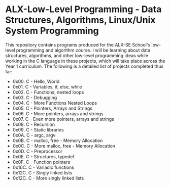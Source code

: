 <h1> ALX-Low-Level Programming - Data Structures, Algorithms, Linux/Unix System Programming</h1>

<p>This repository contains programs produced for the ALX-SE School's low-level programming and algorithm course. I will be learning about data structures, algorithms, and other low-level programming ideas while working in the C language in these projects, which will take place across the Year 1 curriculum. The following is a detailed list of projects completed thus far:</p>

<ul>
<li>0x00. C - Hello, World</li>
<li>0x01. C - Variables, if, else, while</li>
<li>0x02. C - Functions, nested loops</li>
<li>0x03. C - Debugging</li>
<li>0x04. C - More Functions Nested Loops</li>
<li>0x05. C - Pointers, Arrays and Strings</li>
<li>0x06. C - More pointers, arrays and strings</li>
<li>0x07. C - Even more pointers, arrays and strings</li>
<li>0x08. C - Recursion</li>
<li>0x09. C - Static libraries</li>
<li>0x0A. C - argc, argv</li>
<li>0x0B. C - malloc, free - Memory Allocation</li>
<li>0x0C. C - More malloc, free - Memory Allocation</li>
<li>0x0D. C - Preprocessor</li>
<li>0x0E. C - Structures, typedef</li>
<li>0x0F. C - Function pointers</li>
<li>0x10C. C - Variadic functions</li>
<li>0x12C. C - Singly linked lists</li>
<li>0x12C. C - More singly linked lists</li>
</ul>
